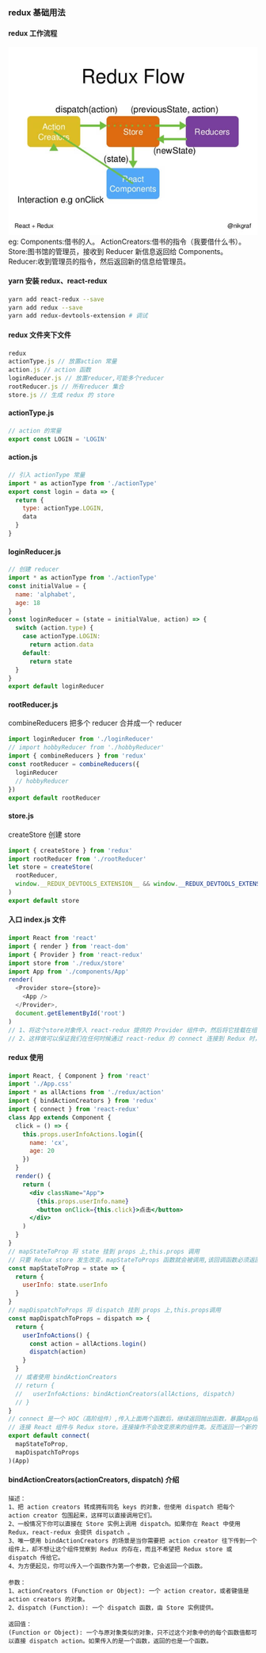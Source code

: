 ### redux 基础用法

#### redux 工作流程

!["redux工作流程"](../images/react/reduxFlow.jpg 'redux工作流程')
eg:
Components:借书的人。
ActionCreators:借书的指令（我要借什么书）。
Store:图书馆的管理员，接收到 Reducer 新信息返回给 Components。
Reducer:收到管理员的指令，然后返回新的信息给管理员。

#### yarn 安装 redux、react-redux

```bash
yarn add react-redux --save
yarn add redux --save
yarn add redux-devtools-extension # 调试
```

#### redux 文件夹下文件

```js
redux
actionType.js // 放置action 常量
action.js // action 函数
loginReducer.js // 放置reducer,可能多个reducer
rootReducer.js // 所有reducer 集合
store.js // 生成 redux 的 store
```

#### actionType.js

```js
// action 的常量
export const LOGIN = 'LOGIN'
```

#### action.js

```js
// 引入 actionType 常量
import * as actionType from './actionType'
export const login = data => {
  return {
    type: actionType.LOGIN,
    data
  }
}
```

#### loginReducer.js

```js
// 创建 reducer
import * as actionType from './actionType'
const initialValue = {
  name: 'alphabet',
  age: 18
}
const loginReducer = (state = initialValue, action) => {
  switch (action.type) {
    case actionType.LOGIN:
      return action.data
    default:
      return state
  }
}
export default loginReducer
```

#### rootReducer.js

combineReducers 把多个 reducer 合并成一个 reducer

```js
import loginReducer from './loginReducer'
// import hobbyReducer from './hobbyReducer'
import { combineReducers } from 'redux'
const rootReducer = combineReducers({
  loginReducer
  // hobbyReducer
})
export default rootReducer
```

#### store.js
createStore 创建 store
```js
import { createStore } from 'redux'
import rootReducer from './rootReducer'
let store = createStore(
  rootReducer,
  window.__REDUX_DEVTOOLS_EXTENSION__ && window.__REDUX_DEVTOOLS_EXTENSION__()
)
export default store
```

#### 入口 index.js 文件

```js
import React from 'react'
import { render } from 'react-dom'
import { Provider } from 'react-redux'
import store from './redux/store'
import App from './components/App'
render(
  <Provider store={store}>
    <App />
  </Provider>,
  document.getElementById('root')
)
// 1、将这个store对象传入 react-redux 提供的 Provider 组件中，然后将它挂载在组件树的根部。
// 2、这样做可以保证我们在任何时候通过 react-redux 的 connect 连接到 Redux 时，store 可以在组件中正常使用。
```

#### redux 使用

```jsx
import React, { Component } from 'react'
import './App.css'
import * as allActions from './redux/action'
import { bindActionCreators } from 'redux'
import { connect } from 'react-redux'
class App extends Component {
  click = () => {
    this.props.userInfoActions.login({
      name: 'cx',
      age: 20
    })
  }
  render() {
    return (
      <div className="App">
        {this.props.userInfo.name}
        <button onClick={this.click}>点击</button>
      </div>
    )
  }
}
// mapStateToProp 将 state 挂到 props 上,this.props 调用
// 只要 Redux store 发生改变，mapStateToProps 函数就会被调用,该回调函数必须返回一个纯对象，这个对象会与组件的 props 合并
const mapStateToProp = state => {
  return {
    userInfo: state.userInfo
  }
}
// mapDispatchToProps 将 dispatch 挂到 props 上,this.props调用
const mapDispatchToProps = dispatch => {
  return {
    userInfoActions() {
      const action = allActions.login()
      dispatch(action)
    }
  }
  // 或者使用 bindActionCreators
  // return {
  //   userInfoActions: bindActionCreators(allActions, dispatch)
  // }
}
// connect 是一个 HOC（高阶组件）,传入上面两个函数后，继续返回抛出函数，暴露App组件
// 连接 React 组件与 Redux store。连接操作不会改变原来的组件类。反而返回一个新的已与 Redux store 连接的组件类。
export default connect(
  mapStateToProp,
  mapDispatchToProps
)(App)
```

#### bindActionCreators(actionCreators, dispatch) 介绍

```text
描述：
1、把 action creators 转成拥有同名 keys 的对象，但使用 dispatch 把每个 action creator 包围起来，这样可以直接调用它们。
2、一般情况下你可以直接在 Store 实例上调用 dispatch。如果你在 React 中使用 Redux，react-redux 会提供 dispatch 。
3、唯一使用 bindActionCreators 的场景是当你需要把 action creator 往下传到一个组件上，却不想让这个组件觉察到 Redux 的存在，而且不希望把 Redux store 或 dispatch 传给它。
4、为方便起见，你可以传入一个函数作为第一个参数，它会返回一个函数。

参数：
1、actionCreators (Function or Object): 一个 action creator，或者键值是 action creators 的对象。
2、dispatch (Function): 一个 dispatch 函数，由 Store 实例提供。

返回值：
(Function or Object): 一个与原对象类似的对象，只不过这个对象中的的每个函数值都可以直接 dispatch action。如果传入的是一个函数，返回的也是一个函数。
```
